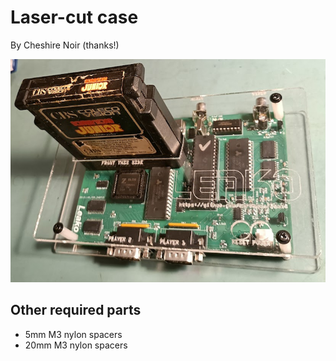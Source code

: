 # Laser-cut case
By Cheshire Noir (thanks!)

![The case](case-pic.png)

## Other required parts
 - 5mm M3 nylon spacers
 - 20mm M3 nylon spacers
